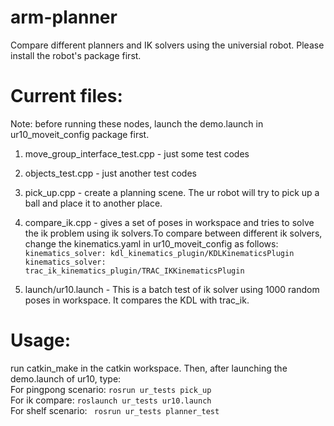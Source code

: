 # arm-planner
Compare different planners and IK solvers using the universial robot. Please install the robot's package first.

# Current files:

Note: before running these nodes, launch the demo.launch in ur10_moveit_config package first.

1. move_group_interface_test.cpp - just some test codes
2. objects_test.cpp - just another test codes
3. pick_up.cpp - create a planning scene. The ur robot will try to pick up a ball and place it to another place.
4. compare_ik.cpp - gives a set of poses in workspace and tries to solve the ik problem using ik solvers.To compare between different ik solvers, change the kinematics.yaml in ur10_moveit_config as follows:  
                 ```kinematics_solver: kdl_kinematics_plugin/KDLKinematicsPlugin```  
                 ```kinematics_solver: trac_ik_kinematics_plugin/TRAC_IKKinematicsPlugin```  
                 
5. launch/ur10.launch - This is a batch test of ik solver using 1000 random poses in workspace. It compares the KDL with trac_ik.              

# Usage:

run catkin_make in the catkin workspace. Then, after launching the demo.launch of ur10, type:  
For pingpong scenario: ```rosrun ur_tests pick_up```  
For ik compare: ```roslaunch ur_tests ur10.launch```  
For shelf scenario: ``` rosrun ur_tests planner_test```  
